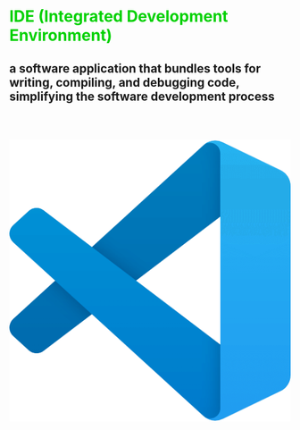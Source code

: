 # <span style="color: #00D100">IDE (Integrated Development Environment)</span>

## a software application that bundles tools for writing, compiling, and debugging code, simplifying the software development process

<br><br>
<div style="text-align: center;">
  <img src="Visual Studio Code (VS Code).png" alt="My Image" />
</div>